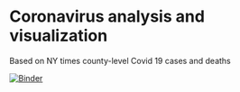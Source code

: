 # Coronavirus analysis and visualization
Based on NY times county-level Covid 19 cases and deaths

[![Binder](https://mybinder.org/badge_logo.svg)](https://mybinder.org/v2/gh/shapirok/covidAnalysis/master?filepath=CovidAnalysis.ipynb)


